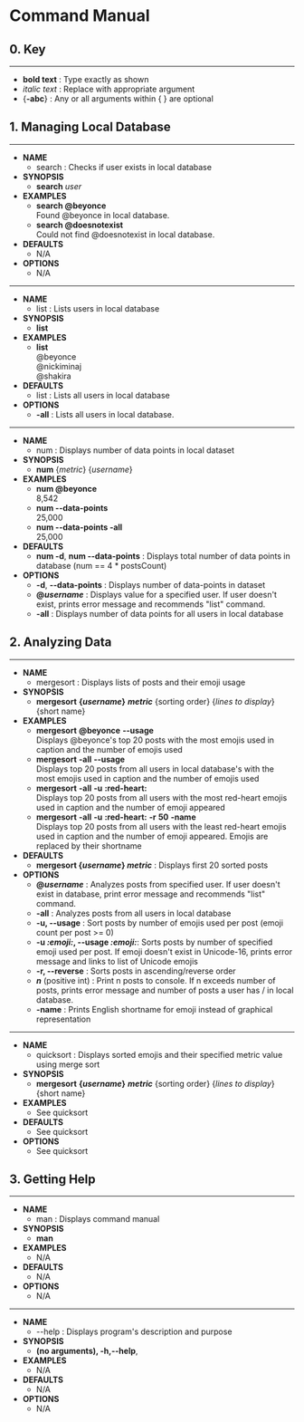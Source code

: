 # Command Manual

## 0. Key

---
*  **bold text** : Type exactly as shown
*  _italic text_ : Replace with appropriate argument
*  {**-abc**} : Any or all arguments within { } are optional

## 1. Managing Local Database

---
*  **NAME**
    * search : Checks if user exists in local database
*  **SYNOPSIS**
    * **search** _user_ 
*  **EXAMPLES**
    * **search @beyonce**
      <br> Found @beyonce in local database.
    * **search @doesnotexist**
      <br> Could not find @doesnotexist in local database.
*  **DEFAULTS**
    * N/A
*  **OPTIONS**
    * N/A
---
*  **NAME**
    * list : Lists users in local database
*  **SYNOPSIS**
    * **list**
*  **EXAMPLES**
    * **list**
      <br> @beyonce
      <br> @nickiminaj
      <br> @shakira
*  **DEFAULTS**
    * list : Lists all users in local database
*  **OPTIONS**
    * **-all** : Lists all users in local database. 
---
*  **NAME**
    * num : Displays number of data points in local dataset
*  **SYNOPSIS**
    * **num** {_metric_} {_username_}
*  **EXAMPLES**
    * **num @beyonce**
      <br> 8,542
    * **num --data-points**
      <br> 25,000
    * **num --data-points -all**
      <br> 25,000
*  **DEFAULTS**
    * **num -d**, **num --data-points** : Displays total number of data points in database (num == 4 * postsCount)
*  **OPTIONS**
    * **-d**, **--data-points** : Displays number of data-points in dataset
    * **@_username_** : Displays value for a specified user. If user doesn't exist, prints error message and recommends "list" command.
    * **-all** : Displays number of data points for all users in local database

## 2. Analyzing Data

---
*  **NAME**
    * mergesort : Displays lists of posts and their emoji usage
*  **SYNOPSIS**
    * **mergesort** **{_username_}** **_metric_** {sorting order} {_lines to display_} {short name} 
*  **EXAMPLES**
    * **mergesort** **@beyonce** **--usage** 
    <br> Displays @beyonce's top 20 posts with the most emojis used in caption and the number of emojis used
    * **mergesort** **-all** **--usage**
    <br> Displays top 20 posts from all users in local database's with the most emojis used in caption and the number of emojis used
    * **mergesort** **-all** **-u** **:red-heart:**
    <br> Displays top 20 posts from all users with the most red-heart emojis used in caption and the number of emoji appeared
    * **mergesort** **-all** **-u** **:red-heart:** **-r** **50** **-name**
    <br> Displays top 20 posts from all users with the least red-heart emojis used in caption and the number of emoji appeared. Emojis are replaced by their shortname
*  **DEFAULTS**
    * **mergesort {_username_} _metric_** : Displays first 20 sorted posts
*  **OPTIONS**
    * **@_username_** : Analyzes posts from specified user. If user doesn't exist in database, print error message and recommends "list" command.
    * **-all** : Analyzes posts from all users in local database
    * **-u, --usage** : Sort posts by number of emojis used per post (emoji count per post >= 0)
    * **-u _:emoji:_, --usage _:emoji:_**: Sorts posts by number of specified emoji used per post. If emoji doesn't exist in Unicode-16, prints error message and links to list of Unicode emojis  
    * **-r, --reverse** : Sorts posts in ascending/reverse order 
    * **_n_** (positive int) : Print n posts to console. If n exceeds number of posts, prints error message and number of posts a user has / in local database. 
    * **-name** : Prints English shortname for emoji instead of graphical representation 

---
*  **NAME**
    * quicksort : Displays sorted emojis and their specified metric value using merge sort
*  **SYNOPSIS**
    * **mergesort** **{_username_}** **_metric_** {sorting order} {_lines to display_} {short name}
*  **EXAMPLES**
    * See quicksort
*  **DEFAULTS**
    * See quicksort
*  **OPTIONS**
    * See quicksort

## 3. Getting Help

---
*  **NAME**
    * man : Displays command manual
*  **SYNOPSIS**
    * **man**
*  **EXAMPLES**
    * N/A
*  **DEFAULTS**
    * N/A
*  **OPTIONS**
    * N/A

---
*  **NAME**
    * --help : Displays program's description and purpose
*  **SYNOPSIS**
    *  **(no arguments), -h,--help**,
*  **EXAMPLES**
    * N/A
*  **DEFAULTS**
    * N/A
*  **OPTIONS**
    * N/A
